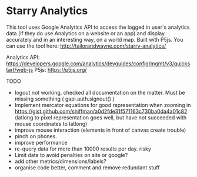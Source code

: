 Starry Analytics
============================
This tool uses Google Analytics API to access the logged in user's analytics data (if they do use Analytics on a website or an app) and display accurately and in an interesting way, on a world map. Built with P5js. You can use the tool here: http://tailorandwayne.com/starry-analytics/

Analytics API: https://developers.google.com/analytics/devguides/config/mgmt/v3/quickstart/web-js
P5js: https://p5js.org/

TODO
- logout not working, checked all documentation on the matter. Must be missing something ( gapi.auth.signout() )
- Implement mercator equations for good representation when zooming in https://gist.github.com/shiffman/a0d2fde31f571163c730ba0da4a01c82 (latlong to pixel representation goes well, but have not succeeded with mouse coordinates to latlong)
- improve mouse interaction (elements in front of canvas create trouble)
- pinch on phones.
- improve performance
- re-query data for more than 10000 results per day. risky
- Limit data to avoid penalties on site or google?
- add other metrics/dimensions/labels?
- organise code better, comment and remove redundant stuff
